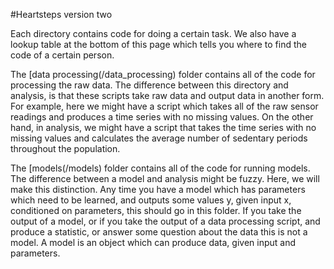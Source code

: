 #Heartsteps version two


Each directory contains code for doing a certain task. We also have a lookup table at the bottom of this page which tells you where to find the code of a certain person. 


The [data processing(/data_processing) folder contains all of the code for processing the raw data. The difference between this directory and analysis, is that these scripts take raw data and output data in another form. For example, here we might have a script which takes all of the raw sensor readings and produces a time series with no missing values. On the other hand, in analysis, we might have a script that takes the time series with no missing values and calculates the average number of sedentary periods throughout the population. 
 
 
The [models(/models) folder contains all of the code for running models. The difference between a model and analysis might be fuzzy. Here, we will make this distinction. Any time you have a model which has parameters which need to be learned, and outputs some values y, given input x, conditioned on parameters, this should go in this folder. If you take the output of a model, or if you take the output of a data processing script, and produce a statistic, or answer some question about the data this is not a model. A model is an object which can produce data, given input and parameters. 

